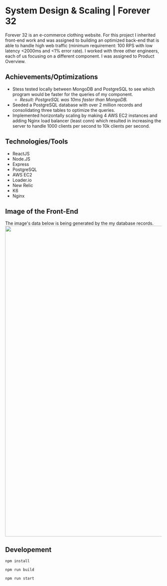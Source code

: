 # System Design & Scaling | Forever 32

Forever 32 is an e-commerce clothing website. For this project I inherited front-end work and was assigned to building an optimized back-end that is able to handle high web traffic (minimum requirement: 100 RPS with low latency <2000ms and <1% error rate). I worked with three other engineers, each of us focusing on a different component. I was assigned to Product Overview. 

## Achievements/Optimizations

* Stess tested locally between MongoDB and PostgreSQL to see which program would be faster for the queries of my component.
   * _Result: PostgreSQL was 10ms faster than MongoDB._ 
* Seeded a PostgreSQL database with over 2 million records and consolidating three tables to optimize the queries. 
* Implemented horizontally scaling by making 4 AWS EC2 instances and adding Nginx load balancer (least conn) which resulted in increasing the server to handle 1000 clients per second to 10k clients per second. 

## Technologies/Tools
* ReactJS
* Node.JS
* Express
* PostgreSQL
* AWS EC2
* Loader.io
* New Relic
* K6
* Nginx

## Image of the Front-End
The image's data below is being generated by the my database records. <br/>
<img width="1000" src="SDC.gif" />

## Developement 
``` 
npm install
``` 
```
npm run build
```
```
npm run start
```
